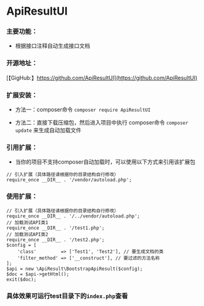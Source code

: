 # ApiResultUI

### 主要功能：

+ 根据接口注释自动生成接口文档

### 开源地址：

[【GigHub:】https://github.com/ApiResultUI](https://github.com/ApiResultUI)
    
### 扩展安装：

+ 方法一：composer命令 `composer require ApiResultUI`

+ 方法二：直接下载压缩包，然后进入项目中执行 composer命令 `composer update` 来生成自动加载文件

### 引用扩展：

+ 当你的项目不支持composer自动加载时，可以使用以下方式来引用该扩展包

```
// 引入扩展（具体路径请根据你的目录结构自行修改）
require_once __DIR__ . '/vendor/autoload.php';
```

### 使用扩展：

```
// 引入扩展（具体路径请根据你的目录结构自行修改）
require_once __DIR__ . '/../vendor/autoload.php';
// 加载测试API类1
require_once __DIR__ . '/test1.php';
// 加载测试API类2
require_once __DIR__ . '/test2.php'; 
$config = [
    'class'         => ['Test1', 'Test2'], // 要生成文档的类
    'filter_method' => ['__construct'], // 要过滤的方法名称
];
$api = new \ApiResult\BootstrapApiResult($config);
$doc = $api->getHtml();
exit($doc);
```
### 具体效果可运行test目录下的`index.php`查看